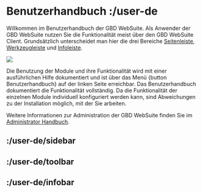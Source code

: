 # Benutzerhandbuch :/user-de

Willkommen im Benutzerhandbuch der GBD WebSuite. Als Anwender der GBD WebSuite nutzen Sie die Funktionalität meist über den GBD WebSuite Client. Grundsätzlich unterscheidet man hier die drei Bereiche [Seitenleiste](/user-de/sidebar), [Werkzeugleiste](/user-de/toolbar) und [Infoleiste](/user-de/infobar). 

![](client_overview.png)

Die Benutzung der Module und ihre Funktionalität wird mit einer ausführlichen Hilfe dokumentiert und ist über das Menü {button Benutzerhandbuch} auf der linken Seite erreichbar. Das Benutzerhandbuch dokumentiert die Funktionalität vollständig. Da die Funktionalität der einzelnen Module individuell konfiguriert werden kann, sind Abweichungen zu der Installation möglich, mit der Sie arbeiten. 

Weitere Informationen zur Administration der GBD WebSuite finden Sie im [Administrator Handbuch](/admin-de).  

## :/user-de/sidebar
## :/user-de/toolbar
## :/user-de/infobar

